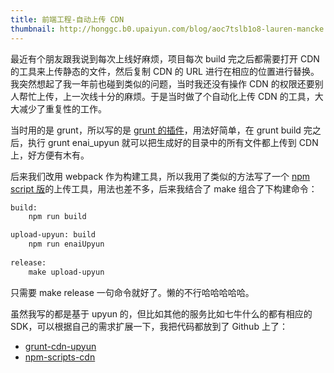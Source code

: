 ```yaml
---
title: 前端工程-自动上传 CDN
thumbnail: http://honggc.b0.upaiyun.com/blog/aoc7tslb1o8-lauren-mancke.jpg
---
```

最近有个朋友跟我说到每次上线好麻烦，项目每次 build 完之后都需要打开 CDN 的工具来上传静态的文件，然后复制 CDN 的 URL 进行在相应的位置进行替换。我突然想起了我一年前也碰到类似的问题，当时我还没有操作 CDN 的权限还要别人帮忙上传，上一次线十分的麻烦。于是当时做了个自动化上传 CDN 的工具，大大减少了重复性的工作。

当时用的是 grunt，所以写的是 [grunt 的插件](https://github.com/hongguancheng/grunt-enai-upyun)，用法好简单，在 grunt build 完之后，执行 grunt enai_upyun 就可以把生成好的目录中的所有文件都上传到 CDN 上，好方便有木有。

后来我们改用 webpack 作为构建工具，所以我用了类似的方法写了一个 [npm script 版](https://github.com/hongguancheng/npm-scripts-cdn)的上传工具，用法也差不多，后来我结合了 make 组合了下构建命令：

```txt
build:
	npm run build

upload-upyun: build 
	npm run enaiUpyun
	
release: 
	make upload-upyun
```

只需要 make release 一句命令就好了。懒的不行哈哈哈哈哈。

虽然我写的都是基于 upyun 的，但比如其他的服务比如七牛什么的都有相应的 SDK，可以根据自己的需求扩展一下，我把代码都放到了 Github 上了：

* [grunt-cdn-upyun](https://github.com/hongguancheng/grunt-enai-upyun)
* [npm-scripts-cdn](https://github.com/hongguancheng/npm-scripts-cdn)